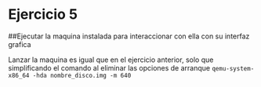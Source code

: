 # Ejercicio 5
##Ejecutar la maquina instalada para interaccionar con ella con su interfaz grafica

Lanzar la maquina es igual que en el ejercicio anterior, solo que simplificando el comando al eliminar las opciones de arranque `qemu-system-x86_64 -hda nombre_disco.img -m 640`
